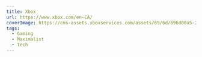 ```yaml
---
title: Xbox
url: https://www.xbox.com/en-CA/
coverImage: https://cms-assets.xboxservices.com/assets/69/6d/696d00a5-2a33-4498-a7bf-86ac57787456.jpg?n=XGP-2024_Small-tout-0_12-09-24_1067x600_01.jpg
tags:
  - Gaming
  - Maximalist
  - Tech
---
```

